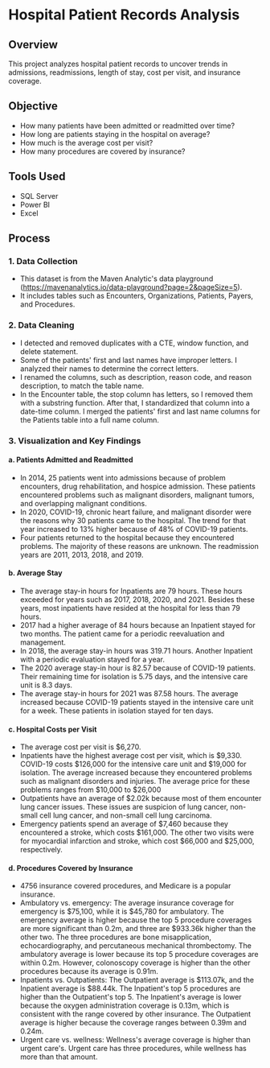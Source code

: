 # Hospital Patient Records Analysis 

## Overview
This project analyzes hospital patient records to uncover trends in admissions, readmissions, length of stay, cost per visit, and insurance coverage.
## Objective
- How many patients have been admitted or readmitted over time?
- How long are patients staying in the hospital on average?
- How much is the average cost per visit?
- How many procedures are covered by insurance?
## Tools Used
- SQL Server
- Power BI
- Excel
## Process
### 1. Data Collection
- This dataset is from the Maven Analytic's data playground (https://mavenanalytics.io/data-playground?page=2&pageSize=5).
- It includes tables such as Encounters, Organizations, Patients, Payers, and Procedures.
### 2. Data Cleaning
- I detected and removed duplicates with a CTE, window function, and delete statement.
- Some of the patients' first and last names have improper letters. I analyzed their names to determine the correct letters.
- I renamed the columns, such as description, reason code, and reason description, to match the table name.
- In the Encounter table, the stop column has letters, so I removed them with a substring function. After that, I standardized that column into a date-time column. I merged the patients' first and last name columns for the Patients table into a full name column.
### 3. Visualization and Key Findings

#### a. Patients Admitted and Readmitted
- In 2014, 25 patients went into admissions because of problem encounters, drug rehabilitation, and hospice admission. These patients encountered problems such as malignant disorders, malignant tumors, and overlapping malignant conditions.
- In 2020, COVID-19, chronic heart failure, and malignant disorder were the reasons why 30 patients came to the hospital. The trend for that year increased to 13% higher because of 48% of COVID-19 patients.
- Four patients returned to the hospital because they encountered problems. The majority of these reasons are unknown. The readmission years are 2011, 2013, 2018, and 2019.

#### b. Average Stay
- The average stay-in hours for Inpatients are 79 hours. These hours exceeded for years such as 2017, 2018, 2020, and 2021. Besides these years, most inpatients have resided at the hospital for less than 79 hours.
- 2017 had a higher average of 84 hours because an Inpatient stayed for two months. The patient came for a periodic reevaluation and management.
- In 2018, the average stay-in hours was 319.71 hours. Another Inpatient with a periodic evaluation stayed for a year.
- The 2020 average stay-in hour is 82.57 because of COVID-19 patients. Their remaining time for isolation is 5.75 days, and the intensive care unit is 8.3 days.
- The average stay-in hours for 2021 was 87.58 hours. The average increased because COVID-19 patients stayed in the intensive care unit for a week. These patients in isolation stayed for ten days.

#### c. Hospital Costs per Visit
- The average cost per visit is $6,270.
- Inpatients have the highest average cost per visit, which is $9,330. COVID-19 costs $126,000 for the intensive care unit and $19,000 for isolation. The average increased because they encountered problems such as malignant disorders and injuries. The average price for these problems ranges from $10,000 to $26,000
- Outpatients have an average of $2.02k because most of them encounter lung cancer issues. These issues are suspicion of lung cancer, non-small cell lung cancer, and non-small cell lung carcinoma.
- Emergency patients spend an average of $7,460 because they encountered a stroke, which costs $161,000. The other two visits were for myocardial infarction and stroke, which cost $66,000 and $25,000, respectively.
#### d. Procedures Covered by Insurance
- 4756 insurance covered procedures, and Medicare is a popular insurance.
- Ambulatory vs. emergency: The average insurance coverage for emergency is $75,100, while it is $45,780 for ambulatory. The emergency average is higher because the top 5 procedure coverages are more significant than 0.2m, and three are $933.36k higher than the other two. The three procedures are bone misapplication, echocardiography, and percutaneous mechanical thrombectomy. The ambulatory average is lower because its top 5 procedure coverages are within 0.2m. However, colonoscopy coverage is higher than the other procedures because its average is 0.91m.
- Inpatients vs. Outpatients: The Outpatient average is $113.07k, and the Inpatient average is $88.44k. The Inpatient's top 5 procedures are higher than the Outpatient's top 5. The Inpatient's average is lower because the oxygen administration coverage is 0.13m, which is consistent with the range covered by other insurance. The Outpatient average is higher because the coverage ranges between 0.39m and 0.24m.
- Urgent care vs. wellness: Wellness's average coverage is higher than urgent care's. Urgent care has three procedures, while wellness has more than that amount.

